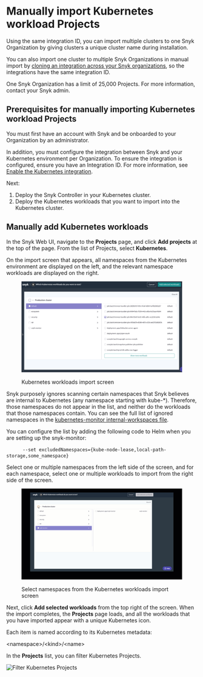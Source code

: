 # Manually import Kubernetes workload Projects

Using the same integration ID, you can import multiple clusters to one Snyk Organization by giving clusters a unique cluster name during installation.

You can also import one cluster to multiple Snyk Organizations in manual import by [cloning an integration across your Snyk organizations](../../../enterprise-setup/snyk-broker/clone-an-integration-across-your-snyk-organizations.md), so the integrations have the same integration ID.

One Snyk Organization has a limit of 25,000 Projects. For more information, contact your Snyk admin.

## **Prerequisites for manually importing Kubernetes workload Projects**

You must first have an account with Snyk and be onboarded to your Organization by an administrator.

In addition, you must configure the integration between Snyk and your Kubernetes environment per Organization. To ensure the integration is configured, ensure you have an Integration ID. For more information, see [Enable the Kubernetes integration](overview-of-the-kubernetes-integration/viewing-your-kubernetes-integration-settings.md).

Next:

1. Deploy the Snyk Controller in your Kubernetes cluster.
2. Deploy the Kubernetes workloads that you want to import into the Kubernetes cluster.

## Manually add Kubernetes workloads

In the Snyk Web UI, navigate to the **Projects** page, and click **Add projects** at the top of the page. From the list of Projects, select **Kubernetes**.

On the import screen that appears, all namespaces from the Kubernetes environment are displayed on the left, and the relevant namespace workloads are displayed on the right.

<figure><img src="../../../.gitbook/assets/uuid-3a8568e0-b5a4-34af-d612-83466b206882-en.png" alt="Kubernetes workloads import screen"><figcaption><p>Kubernetes workloads import screen</p></figcaption></figure>

Snyk purposely ignores scanning certain namespaces that Snyk believes are internal to Kubernetes (any namespace starting with kube-\*). Therefore, those namespaces do not appear in the list, and neither do the workloads that those namespaces contain. You can see the full list of ignored namespaces in the [kubernetes-monitor internal-workspaces file](https://github.com/snyk/kubernetes-monitor/blob/master/src/supervisor/watchers/internal-namespaces.ts).

You can configure the list by adding the following code to Helm when you are setting up the snyk-monitor:

```
      --set excludedNamespaces={kube-node-lease,local-path-storage,some_namespace}
```

Select one or multiple namespaces from the left side of the screen, and for each namespace, select one or multiple workloads to import from the right side of the screen.

<figure><img src="../../../.gitbook/assets/uuid-27db0a60-f18d-5ab0-9215-5a81e467f013-en.gif" alt="Kubernetes workloads import screen, select namespace(s)"><figcaption><p>Select namespaces from the Kubernetes workloads import screen</p></figcaption></figure>

Next, click **Add selected workloads** from the top right of the screen. When the import completes, the **Projects** page loads, and all the workloads that you have imported appear with a unique Kubernetes icon.

Each item is named according to its Kubernetes metadata:

\<namespace>/\<kind>/\<name>

In the **Projects** list, you can filter Kubernetes Projects.

![Filter Kubernetes Projects](../../../.gitbook/assets/filter\_kubernetes\_projects.png)
